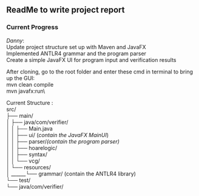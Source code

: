 ## ReadMe to write project report ##

### Current Progress ### 
*Danny*: \
Update project structure set up with Maven and JavaFX\
Implemented ANTLR4 grammar and the program parser\
Create a simple JavaFX UI for program input and verification results

After cloning, go to the root folder and enter these cmd in terminal to bring up the GUI: \
mvn clean compile\
mvn javafx:run\


Current Structure :\
src/\
├── main/\
│   ├── java/com/verifier/\
│   │   ├── Main.java\
│   │   ├── ui/ (*contain the JavaFX MainUI*) \
│   │   ├── parser/*(contain the program parser)*\
│   │   ├── hoarelogic/\
│   │   ├── syntax/\
│   │   └── vcg/\
│   └── resources/\
│        ______└── grammar/ (contain the ANTLR4 library)\
└── test/\
└── java/com/verifier/